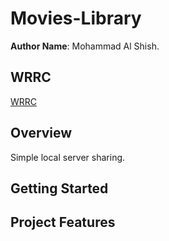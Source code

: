 # Movies-Library


**Author Name**: Mohammad Al Shish.


## WRRC
[WRRC](./task%2011.jpg)


## Overview
Simple local server sharing.


## Getting Started


## Project Features
